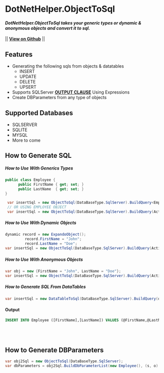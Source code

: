 # DotNetHelper.ObjectToSql

#### *DotNetHelper.ObjectToSql takes your generic types or dynamic & anonymous objects and convert it to sql.* 

|| [**View on Github**][Github] || 


## Features
+ Generating the following sqls from objects & datatables
  + INSERT
  + UPDATE
  + DELETE
  + UPSERT
+ Supports SQLServer [**OUTPUT CLAUSE**][tsqloutput] Using Expressions
+ Create DBParameters from any type of objects 

## Supported Databases
+ SQLSERVER
+ SQLITE
+ MYSQL
+ More to come

## How to Generate SQL


##### How to Use With Generics Types

```csharp
public class Employee {
      public FirstName { get; set; }
      public LastName  { get; set; }
}
```
```csharp
 var insertSql = new ObjectToSql(DataBaseType.SqlServer).BuildQuery<Employee>(ActionType.Insert);
 // OR USING EMPLOYEE OBJECT
 var insertSql = new ObjectToSql(DataBaseType.SqlServer).BuildQuery(ActionType.Insert,new Employee());
```      
 




##### How to Use With Dynamic Objects
```csharp
dynamic record = new ExpandoObject();
         record.FirstName = "John";
         record.LastName = "Doe";
var insertSql = new ObjectToSql(DataBaseType.SqlServer).BuildQuery(ActionType.Insert, record, "Employee");
```


##### How to Use With Anonymous Objects
```csharp
var obj = new {FirstName = "John", LastName = "Doe"};
var insertSql = new ObjectToSql(DataBaseType.SqlServer).BuildQuery(ActionType.Insert, obj, "Employee");
```

##### How to Generate SQL From DataTables

```csharp
var insertSql = new DataTableToSql(DataBaseType.SqlServer).BuildQuery(dataTable, ActionType.Insert);
```

#### Output
```sql
INSERT INTO Employee ([FirstName],[LastName]) VALUES (@FirstName,@LastName)
```

<br/>
<br/>

## How to Generate DBParameters

```csharp
var obj2Sql = new ObjectToSql(DataBaseType.SqlServer); 
var dbParameters = obj2Sql.BuildDbParameterList(new Employee(), (s, o) => new SqlParameter(s, o));
```

<br/>
<br/>


<!-- Links. -->

[1]:  https://gist.github.com/davidfowl/ed7564297c61fe9ab814
[2]: http://themofade.github.io/DotNetHelper.ObjectToSql

[Cake]: https://gist.github.com/davidfowl/ed7564297c61fe9ab814
[Azure DevOps]: https://gist.github.com/davidfowl/ed7564297c61fe9ab814
[AppVeyor]: https://gist.github.com/davidfowl/ed7564297c61fe9ab814
[GitVersion]: https://gitversion.readthedocs.io/en/latest/
[Nuget]: https://gist.github.com/davidfowl/ed7564297c61fe9ab814
[Chocolately]: https://gist.github.com/davidfowl/ed7564297c61fe9ab814
[WiX]: http://wixtoolset.org/
[DocFx]: https://dotnet.github.io/docfx/
[Github]: https://github.com/TheMofaDe/DotNetHelper.ObjectToSql
[tsqloutput]: https://docs.microsoft.com/en-us/sql/t-sql/queries/output-clause-transact-sql?view=sql-server-2017


<!-- Documentation Links. -->
[Docs]: https://themofade.github.io/DotNetHelper.ObjectToSql/index.html
[Docs-API]: https://themofade.github.io/DotNetHelper.ObjectToSql/api/DotNetHelper.ObjectToSql.Attribute.html
[Docs-Tutorials]: https://themofade.github.io/DotNetHelper.ObjectToSql/tutorials/index.html
[Docs-samples]: https://dotnet.github.io/docfx/
[Changelogs]: https://dotnet.github.io/docfx/